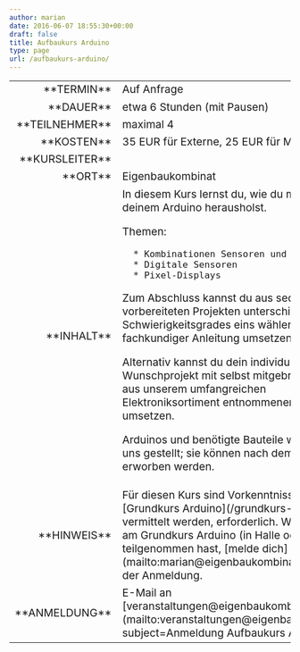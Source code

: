```yaml
---
author: marian
date: 2016-06-07 18:55:30+00:00
draft: false
title: Aufbaukurs Arduino
type: page
url: /aufbaukurs-arduino/
---
```


<table >
<tbody style="font-size: 1.2em;" >
<tr >

<td style="width: 20%; text-align: right;" >**TERMIN**
</td>

<td style="text-align: left;" >Auf Anfrage

</td>
</tr>
<tr >

<td style="width: 20%; text-align: right;" >**DAUER**
</td>

<td style="text-align: left;" >etwa 6 Stunden (mit Pausen)
</td>
</tr>
<tr >

<td style="width: 20%; text-align: right;" >**TEILNEHMER**
</td>

<td style="text-align: left;" >maximal 4
</td>
</tr>
<tr >

<td style="width: 20%; text-align: right;" >**KOSTEN**
</td>

<td style="text-align: left;" >35 EUR für Externe, 25 EUR für Mitglieder
</td>
</tr>
<tr >

<td style="width: 20%; text-align: right;" >**KURSLEITER**
</td>

<td style="text-align: left;" >
</td>
</tr>
<tr >

<td style="width: 20%; text-align: right;" >**ORT**
</td>

<td style="text-align: left;" >Eigenbaukombinat
</td>
</tr>
<tr >

<td style="width: 20%; text-align: right;" >**INHALT**
</td>

<td style="text-align: left;" >In diesem Kurs lernst du, wie du mehr aus deinem Arduino herausholst.

Themen:



 	  * Kombinationen Sensoren und Aktoren
 	  * Digitale Sensoren
 	  * Pixel-Displays

Zum Abschluss kannst du aus sechs vorbereiteten Projekten unterschiedlichen Schwierigkeitsgrades eins wählen und unter fachkundiger Anleitung umsetzen.

Alternativ kannst du dein individuelles Wunschprojekt mit selbst mitgebrachten oder aus unserem umfangreichen Elektroniksortiment entnommenen Bauteilen umsetzen.

Arduinos und benötigte Bauteile werden von uns gestellt; sie können nach dem Kurs käuflich erworben werden.
</td>
</tr>
<tr >

<td style="width: 20%; text-align: right;" >**HINWEIS**
</td>

<td style="text-align: left;" >Für diesen Kurs sind Vorkenntnisse, wie sie im [Grundkurs Arduino](/grundkurs-arduino/) vermittelt werden, erforderlich. Wenn du nicht am Grundkurs Arduino (in Halle oder Leipzig) teilgenommen hast, [melde dich](mailto:marian@eigenbaukombinat.de) bitte vor der Anmeldung.
</td>
</tr>
<tr >

<td style="width: 20%; text-align: right;" >**ANMELDUNG**
</td>

<td style="text-align: left;" >E-Mail an [veranstaltungen@eigenbaukombinat.de](mailto:veranstaltungen@eigenbaukombinat.de?subject=Anmeldung Aufbaukurs Arduino)
</td>
</tr>
</tbody>
</table>
